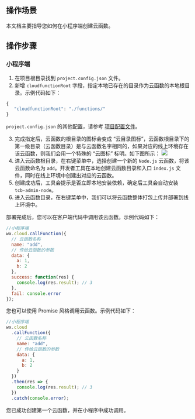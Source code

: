 ## 操作场景

本文档主要指导您如何在小程序端创建云函数。

## 操作步骤

### 小程序端

1. 在项目根目录找到 `project.config.json` 文件。
2. 新增 `cloudfunctionRoot` 字段，指定本地已存在的目录作为云函数的本地根目录。示例代码如下：

```js
{
   "cloudfunctionRoot": "./functions/"
}
```

`project.config.json` 的其他配置，请参考 [项目配置文件](https://developers.weixin.qq.com/miniprogram/dev/devtools/projectconfig.html?t=18092115)。

3. 完成指定后，云函数的根目录的图标会变成 “云目录图标”，云函数根目录下的第一级目录（云函数目录）是与云函数名字相同的，如果对应的线上环境存在该云函数，则我们会用一个特殊的 “云图标” 标明。如下图所示：
   ![](https://main.qcloudimg.com/raw/86ec7ca2fd42999bb61584b8a7af5bf9.png)
4. 进入云函数根目录，在右键菜单中，选择创建一个新的 `Node.js` 云函数，将该云函数命名为 `add`。开发者工具在本地创建云函数目录和入口 `index.js` 文件，同时在线上环境中创建出对应的云函数。
5. 创建成功后，工具会提示是否立即本地安装依赖，确定后工具会自动安装 `tcb-admin-node`。
6. 进入云函数目录，在右键菜单中，我们可以将云函数整体打包上传并部署到线上环境中。

部署完成后，您可以在客户端代码中调用该云函数。示例代码如下：

```js
//小程序端
wx.cloud.callFunction({
  // 云函数名称
  name: "add",
  // 传给云函数的参数
  data: {
    a: 1,
    b: 2
  },
  success: function(res) {
    console.log(res.result); // 3
  },
  fail: console.error
});
```

您也可以使用 Promise 风格调用云函数。示例代码如下：

```js
//小程序端
wx.cloud
  .callFunction({
    // 云函数名称
    name: "add",
    // 传给云函数的参数
    data: {
      a: 1,
      b: 2
    }
  })
  .then(res => {
    console.log(res.result); // 3
  })
  .catch(console.error);
```

您已成功创建第一个云函数，并在小程序中成功调用。
